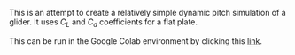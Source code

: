 This is an attempt to create a relatively simple dynamic pitch simulation of a
glider.  It uses $C_L$ and $C_d$ coefficients for a flat plate.

This can be run in the Google Colab environment by clicking this
[link](https://colab.research.google.com/github/mikessut/glider_sim/blob/master/RunSim.ipynb).
